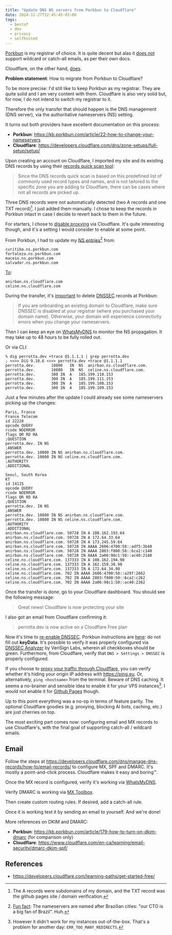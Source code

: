 ```yaml
---
title: "Update DNS NS servers from Porkbun to Cloudflare"
date: 2024-12-27T22:45:45-03:00
tags:
  - bestof
  - dev
  - privacy
  - selfhosted
---
```


[Porkbun](porkbun.com) is my registrar of choice. It is quite decent but alas it
[does
not](https://kb.porkbun.com/article/10-how-to-set-up-email-forwarding-service)
support wildcard or catch-all emails, as per their own docs.

Cloudflare, on the other hand,
[does](https://community.cloudflare.com/t/creating-an-email-catchall/646357).

**Problem statement**: How to migrate from Porkbun to Cloudflare?

To be more precise: I'd still like to keep Porkbun as my registrar. They are
quite solid and I am very content with them. Cloudflare is also very solid but,
for now, I do not intend to switch my registrar to it.

Therefore the only transfer that should happen is the DNS management (DNS
server), via the authoritative nameservers (NS) setting.

It turns out both providers have excellent documentation on this process:

- **Porkbun**: https://kb.porkbun.com/article/22-how-to-change-your-nameservers
- **Cloudflare**: https://developers.cloudflare.com/dns/zone-setups/full-setup/setup/

Upon creating an account on Cloudflare, I imported my site and its existing DNS
records by using their [records quick scan
tool](https://developers.cloudflare.com/dns/zone-setups/reference/dns-quick-scan/):

> Since the DNS records quick scan is based on this predefined list of commonly
> used record types and names, and is not tailored to the specific zone you are
> adding to Cloudflare, there can be cases where not all records are picked up.

Three DNS records were not automatically detected (two A records and one TXT
record)[^2]. I just added them manually. I chose to keep the records in Porkbun
intact in case I decide to revert back to them in the future.

For starters, I chose to [disable
proxying](https://developers.cloudflare.com/fundamentals/concepts/how-cloudflare-works/)
via Cloudflare. It's quite interesting though, and it's a setting I would
consider to enable at some point.

From Porkbun, I had to update my [NS
entries](https://kb.porkbun.com/article/63-how-to-switch-to-porkbuns-nameservers)[^1] from:

```
curitiba.ns.porkbun.com
fortaleza.ns.porkbun.com
maceio.ns.porkbun.com
salvador.ns.porkbun.com
```

[To](https://blog.cloudflare.com/whats-the-story-behind-the-names-of-cloudflares-name-servers/):

```
anirban.ns.cloudflare.com
celine.ns.cloudflare.com
```

During the transfer, it's
[important](https://developers.cloudflare.com/dns/dnssec/) to delete
[DNSSEC](https://developers.cloudflare.com/dns/zone-setups/full-setup/setup/#before-you-begin)
records at Porkbun:

> If you are onboarding an existing domain to Cloudflare, make sure DNSSEC is
> disabled at your registrar (where you purchased your domain name). Otherwise,
> your domain will experience connectivity errors when you change your
> nameservers.

Then I can keep an eye on
[WhatsMyDNS](https://www.whatsmydns.net/#NS/perrotta.dev) to monitor the NS
propagation. It may take up to 48 hours to be fully rolled out.

Or via CLI:

```shell
% dig perrotta.dev +trace @1.1.1.1 | grep perrotta.dev
; <<>> DiG 9.10.6 <<>> perrotta.dev +trace @1.1.1.1
perrotta.dev.		10800	IN	NS	anirban.ns.cloudflare.com.
perrotta.dev.		10800	IN	NS	celine.ns.cloudflare.com.
perrotta.dev.		300	IN	A	185.199.110.153
perrotta.dev.		300	IN	A	185.199.111.153
perrotta.dev.		300	IN	A	185.199.108.153
perrotta.dev.		300	IN	A	185.199.109.153
```

Just a few minutes after the update I could already see some nameservers picking
up the changes:

```
Paris, France
France Telecom
id 22228
opcode QUERY
rcode NOERROR
flags QR RD RA
;QUESTION
perrotta.dev. IN NS
;ANSWER
perrotta.dev. 10800 IN NS anirban.ns.cloudflare.com.
perrotta.dev. 10800 IN NS celine.ns.cloudflare.com.
;AUTHORITY
;ADDITIONAL
```

```
Seoul, South Korea
KT
id 14115
opcode QUERY
rcode NOERROR
flags QR RD RA
;QUESTION
perrotta.dev. IN NS
;ANSWER
perrotta.dev. 10800 IN NS anirban.ns.cloudflare.com.
perrotta.dev. 10800 IN NS celine.ns.cloudflare.com.
;AUTHORITY
;ADDITIONAL
anirban.ns.cloudflare.com. 50728 IN A 108.162.193.64
anirban.ns.cloudflare.com. 50728 IN A 172.64.33.64
anirban.ns.cloudflare.com. 50728 IN A 173.245.59.64
anirban.ns.cloudflare.com. 50728 IN AAAA 2606:4700:58::adf5:3b40
anirban.ns.cloudflare.com. 50728 IN AAAA 2803:f800:50::6ca2:c140
anirban.ns.cloudflare.com. 50728 IN AAAA 2a06:98c1:50::ac40:2140
celine.ns.cloudflare.com. 137333 IN A 108.162.194.98
celine.ns.cloudflare.com. 137333 IN A 162.159.38.98
celine.ns.cloudflare.com. 137333 IN A 172.64.34.98
celine.ns.cloudflare.com. 702 IN AAAA 2606:4700:50::a29f:2662
celine.ns.cloudflare.com. 702 IN AAAA 2803:f800:50::6ca2:c262
celine.ns.cloudflare.com. 702 IN AAAA 2a06:98c1:50::ac40:2262
```

Once the transfer is done, go to your Cloudflare dashboard. You should see the
following message:

> Great news! Cloudflare is now protecting your site

I also got an email from Cloudflare confirming it:

> perrotta.dev is now active on a Cloudflare Free plan

Now it's time to [re-enable
DNSSEC](https://developers.cloudflare.com/dns/dnssec/). Porkbun instructions are
[here](https://kb.porkbun.com/article/93-how-to-install-dnssec): do not fill out
**keyData**. It's possible to verify it was properly configured via [DNSSEC
Analyzer](https://dnssec-analyzer.verisignlabs.com/perrotta.dev) by VeriSign
Labs, wherein all checkboxes should be green. Furthermore, from Cloudflare,
verify that `DNS > Settings > DNSSEC` is properly configured.

If you choose to [proxy your traffic through
Cloudflare](https://developers.cloudflare.com/cloudflare-one/policies/gateway/proxy/),
you can verify whether it's hiding your origin IP address with https://ping.eu.
Or, alternatively, `ping <hostname>` from the terminal. Beware of DNS caching.
It seems a no-brainer and sensible idea to enable it for your VPS instances[^3]. I
would not enable it for [Github
Pages](https://community.cloudflare.com/t/github-pages-require-disabling-cfs-http-proxy/147401/21)
though.

Up to this point everything was a no-op in terms of feature parity. The optional
Cloudflare goodies (e.g. proxying, blocking AI bots, caching, etc.) are just
cherries on top.

The most exciting part comes now: configuring email and MX records to use
Cloudflare's, with the final goal of supporting catch-all / wildcard emails.

## Email

Follow the steps at
https://developers.cloudflare.com/dns/manage-dns-records/how-to/email-records/
to configure MX, SPF and DMARC. It's mostly a point-and-click process.
Cloudflare makes it easy and boring™.

Once the MX record is configured, verify it's working via [WhatsMyDNS](https://www.whatsmydns.net/#MX/perrotta.dev).

Verify DMARC is working via [MX
Toolbox](https://mxtoolbox.com/SuperTool.aspx?action=dmarc%3aperrotta.dev&run=toolpage).

Then create custom routing rules. If desired, add a catch-all rule.

Once it is working test it by sending an email to yourself. And we're done!

More references on DKIM and DMARC:

- **Porkbun**: https://kb.porkbun.com/article/179-how-to-turn-on-dkim-dmarc (for
  comparison only)
- **Cloudflare**: https://www.cloudflare.com/en-ca/learning/email-security/dmarc-dkim-spf/

## References

- https://developers.cloudflare.com/learning-paths/get-started-free/

[^1]: [Fun
    fact](https://www.reddit.com/r/PorkBun/comments/170d6ve/unimportant_nameserver_naming_question/):
    The nameservers are named after Brazilian cities: "our CTO is a big fan of
    Brazil". Huh.

[^2]: The A records were subdomains of my domain, and the TXT record was the
    github pages site / domain verification.

[^3]: However it didn't work for my instances out-of-the-box. That's a problem
    for another day: `ERR_TOO_MANY_REDIRECTS`.
